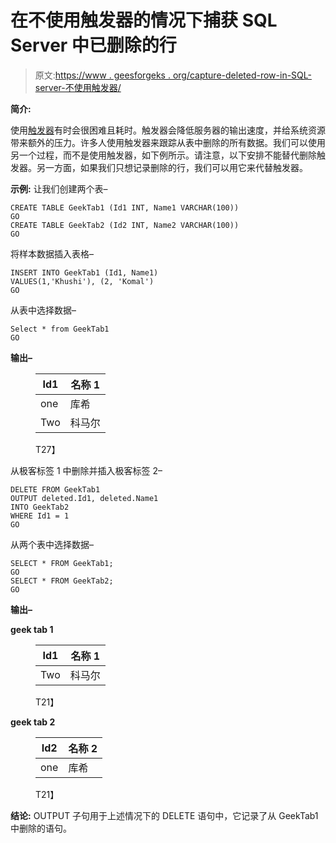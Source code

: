# 在不使用触发器的情况下捕获 SQL Server 中已删除的行

> 原文:[https://www . geesforgeks . org/capture-deleted-row-in-SQL-server-不使用触发器/](https://www.geeksforgeeks.org/capturing-deleted-rows-in-sql-server-without-using-a-trigger/)

**简介:**

使用[触发器](https://www.geeksforgeeks.org/sql-triggers/)有时会很困难且耗时。触发器会降低服务器的输出速度，并给系统资源带来额外的压力。许多人使用触发器来跟踪从表中删除的所有数据。我们可以使用另一个过程，而不是使用触发器，如下例所示。请注意，以下安排不能替代删除触发器。另一方面，如果我们只想记录删除的行，我们可以用它来代替触发器。

**示例:**
让我们创建两个表–

```
CREATE TABLE GeekTab1 (Id1 INT, Name1 VARCHAR(100))
GO
CREATE TABLE GeekTab2 (Id2 INT, Name2 VARCHAR(100))
GO
```

将样本数据插入表格–

```
INSERT INTO GeekTab1 (Id1, Name1)
VALUES(1,'Khushi'), (2, 'Komal')
GO
```

从表中选择数据–

```
Select * from GeekTab1
GO
```

**输出–**

<figure class="table">

| Id1 | 名称 1 |
| --- | --- |
| one | 库希 |
| Two | 科马尔 |

T27】</figure>

从极客标签 1 中删除并插入极客标签 2–

```
DELETE FROM GeekTab1
OUTPUT deleted.Id1, deleted.Name1
INTO GeekTab2
WHERE Id1 = 1
GO
```

从两个表中选择数据–

```
SELECT * FROM GeekTab1;
GO
SELECT * FROM GeekTab2;
GO
```

**输出–**

**geek tab 1**

<figure class="table">

| Id1 | 名称 1 |
| --- | --- |
| Two | 科马尔 |

T21】</figure>

**geek tab 2**

<figure class="table">

| Id2 | 名称 2 |
| --- | --- |
| one | 库希 |

T21】</figure>

**结论:**
OUTPUT 子句用于上述情况下的 DELETE 语句中，它记录了从 GeekTab1 中删除的语句。